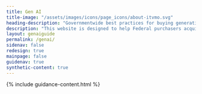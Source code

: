 ```yaml
---
title: Gen AI
title-image: "/assets/images/icons/page_icons/about-itvmo.svg"
heading-description: "Governmentwide best practices for buying generative artificial intelligence."
description: "This website is designed to help Federal purchasers acquire generative AI and specialized computing infrastructure for their organizations."
layout: genaiguide
permalink: /genai/
sidenav: false
redesign: true
mainpage: false
guidenav: true
synthetic-content: true
---
```


<article class="usa-prose">
{% include guidance-content.html %}
</article>
